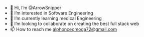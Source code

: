 - 👋 Hi, I’m @ArrowSnipper
- 👀 I’m interested in Software Engineering 
- 🌱 I’m currently learning medical Engineering 
- 💞️ I’m looking to collaborate on creating the best full stack web
- 📫 How to reach me alphonceomoga72@gmail.com

<!---
ArrowSnipper/ArrowSnipper is a ✨ special ✨ repository because its `README.md` (this file) appears on your GitHub profile.
You can click the Preview link to take a look at your changes.
--->
